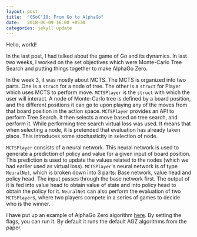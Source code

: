```yaml
---
layout: post
title:  "GSoC'18: From Go to AlphaGo"
date:   2018-06-09 16:00 +0530
categories: jekyll update
---
```


Hello, world!

In the last post, I had talked about the game of Go and its dynamics. In last two weeks, I worked on the set objectives which were Monte-Carlo Tree Search and putting things together to make AlphaGo Zero.

In the week 3, it was mostly about MCTS. The MCTS is organized into two parts. One is a `struct` for a node of tree. The other is a `struct` for Player which uses MCTS to perform move. `MCTSPlayer` is the `struct` with which the user will interact. A node of Monte-Carlo tree is defined by a board position, and the different positions it can go to upon playing any of the moves from that board position in the action space. `MCTSPlayer` provides an API to perform Tree Search. It then selects a move based on tree search, and perform it. While performing tree search virtual loss was used. It means that when selecting a node, it is pretended that evaluation has already taken place. This introduces some stochasticity in selection of node.

`MCTSPlayer` consists of a neural network. This neural network is used to generate a prediction of policy and value for a given input of board position. This prediction is used to update the values related to the nodes (which we had earlier used as virtual loss). `MCTSPlayer`'s neural network is of type `NeuralNet`, which is broken down into 3 parts: Base network, value head and policy head. The input passes through the base network first. The output of it is fed into value head to obtain value of state and into policy head to obtain the policy for it. `NeuralNet` can also perform the evaluation of two `MCTSPlayer`s, where two players compete in a series of games to decide who is the winner.

I have put up an example of AlphaGo Zero algorithm [here](https://github.com/tejank10/AlphaGo.jl/blob/master/src/play.jl). By setting the flags, you can run it. By default it runs the default AGZ algorithms from the paper.
